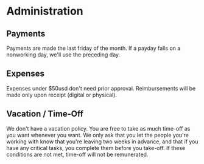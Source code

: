 # Administration

## Payments
Payments are made the last friday of the month. If a payday falls on a nonworking day, we'll use the preceding day.

## Expenses
Expenses under $50usd don't need prior approval. Reimbursements will be made only upon receipt (digital or physical).

## Vacation / Time-Off
We don't have a vacation policy. You are free to take as much time-off as you want whenever you want. We only ask that you let the people you're working with know that you're leaving two weeks in advance, and that if you have any critical tasks, you complete them before you take-off. If these conditions are not met, time-off will not be remunerated.

